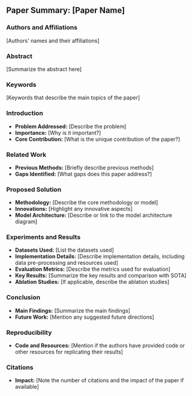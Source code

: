 ## Paper Summary: [Paper Name]

### Authors and Affiliations
[Authors' names and their affiliations]

### Abstract
[Summarize the abstract here]

### Keywords
[Keywords that describe the main topics of the paper]

### Introduction
- **Problem Addressed:** [Describe the problem]
- **Importance:** [Why is it important?]
- **Core Contribution:** [What is the unique contribution of the paper?]

### Related Work
- **Previous Methods:** [Briefly describe previous methods]
- **Gaps Identified:** [What gaps does this paper address?]

### Proposed Solution
- **Methodology:** [Describe the core methodology or model]
- **Innovations:** [Highlight any innovative aspects]
- **Model Architecture:** [Describe or link to the model architecture diagram]

### Experiments and Results
- **Datasets Used:** [List the datasets used]
- **Implementation Details:** [Describe implementation details, including data pre-processing and resources used]
- **Evaluation Metrics:** [Describe the metrics used for evaluation]
- **Key Results:** [Summarize the key results and comparison with SOTA]
- **Ablation Studies:** [If applicable, describe the ablation studies]

### Conclusion
- **Main Findings:** [Summarize the main findings]
- **Future Work:** [Mention any suggested future directions]

### Reproducibility
- **Code and Resources:** [Mention if the authors have provided code or other resources for replicating their results]

### Citations
- **Impact:** [Note the number of citations and the impact of the paper if available]


